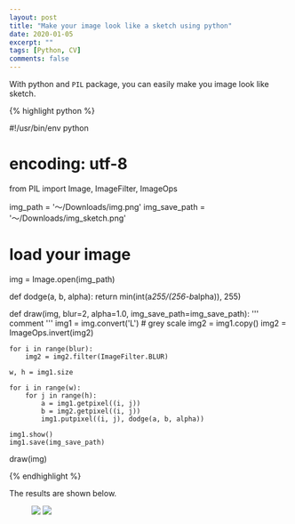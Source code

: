 ```yaml
---
layout: post
title: "Make your image look like a sketch using python"
date: 2020-01-05
excerpt: ""
tags: [Python, CV]
comments: false
---
```


With python and `PIL` package, you can easily make you image look like sketch.

{% highlight python %}

#!/usr/bin/env python
# encoding: utf-8
 
from PIL import Image, ImageFilter, ImageOps

img_path = '～/Downloads/img.png'
img_save_path = '～/Downloads/img_sketch.png'

# load your image 
img = Image.open(img_path)

def dodge(a, b, alpha):
    return min(int(a*255/(256-b*alpha)), 255)

def draw(img, blur=2, alpha=1.0, img_save_path=img_save_path):
    '''
    comment 
    '''
    img1 = img.convert('L') # grey scale
    img2 = img1.copy()
    img2 = ImageOps.invert(img2)

    for i in range(blur):
        img2 = img2.filter(ImageFilter.BLUR)

    w, h = img1.size 

    for i in range(w):
        for j in range(h):
            a = img1.getpixel((i, j))
            b = img2.getpixel((i, j))
            img1.putpixel((i, j), dodge(a, b, alpha))

    img1.show()
    img1.save(img_save_path)


draw(img)

{% endhighlight %}

The results are shown  below.
<figure class="half">
    <img src="https://mru4913.github.io/Night/posts/img/20200105/img.png">
    <img src="https://mru4913.github.io/Night/posts/img/20200105/img_sketch.png">
</figure>
